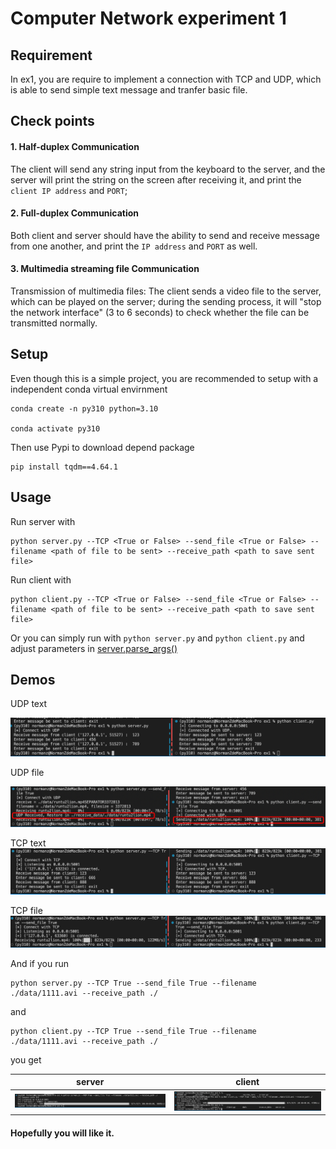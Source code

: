 # Computer Network experiment 1

## Requirement

In ex1, you are require to implement a connection with TCP and UDP, which is able to send simple text message and tranfer basic file.

## Check points

#### 1. Half-duplex Communication

The client will send any string input from the keyboard to the server, and the server will print the string on the screen after receiving it, and print the `client IP address` and `PORT`;

#### 2. Full-duplex Communication

Both client and server should have the ability to send and receive message from one another, and print the `IP address` and `PORT` as well.

#### 3. Multimedia streaming file Communication

Transmission of multimedia files: The client sends a video file to the server, which can be played on the server; during the sending process, it will "stop the network interface" (3 to 6 seconds) to check whether the file can be transmitted normally.

## Setup

Even though this is a simple project, you are recommended to setup with a independent conda virtual envirnment

```shell script
conda create -n py310 python=3.10

conda activate py310
```

Then use Pypi to download depend package

```shell script
pip install tqdm==4.64.1
```

## Usage

Run server with

```shell script
python server.py --TCP <True or False> --send_file <True or False> --filename <path of file to be sent> --receive_path <path to save sent file>
```

Run client with

```shell script
python client.py --TCP <True or False> --send_file <True or False> --filename <path of file to be sent> --receive_path <path to save sent file>
```

Or you can simply run with `python server.py` and `python client.py` and adjust parameters in [server.parse_args()](./server.py)

## Demos

UDP text

![](./readme_png/udp_text.png)

UDP file

![](./readme_png/udp_file.png)

TCP text
![](./readme_png/tcp_text.png)

TCP file
![](./readme_png/tcp_file.png)

And if you run

```
python server.py --TCP True --send_file True --filename ./data/1111.avi --receive_path ./
```

and 

```
python client.py --TCP True --send_file True --filename ./data/1111.avi --receive_path ./
```

you get

server         |  client
:-------------------------:|:-------------------------:
![](./readme_png/bar_show1.png)  |  ![](./readme_png/bar_show2.png)

#### Hopefully you will like it.